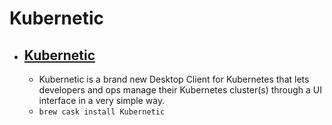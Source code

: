 # Kubernetic
- [Kubernetic](https://kubernetic.com/)
  - 
  - Kubernetic is a brand new Desktop Client for Kubernetes that lets developers and ops manage their Kubernetes cluster(s) through a UI interface in a very simple way.
  - `brew cask install Kubernetic`
